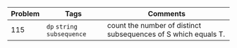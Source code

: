 Problem | Tags | Comments
------------ | ------------- | ---
115 | `dp` `string` `subsequence` | count the number of distinct subsequences of S which equals T.

